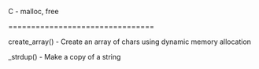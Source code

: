 C - malloc, free


================================


create_array() - Create an array of chars using dynamic memory allocation


_strdup() - Make a copy of a string


